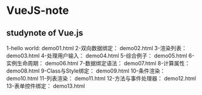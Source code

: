 # VueJS-note
## studynote of Vue.js

1-hello world:  demo01.html
2-双向数据绑定： demo02.html
3-渲染列表： demo03.html
4-处理用户输入： demo04.html
5-综合例子： demo05.html
6-实例生命周期： demo06.html
7-数据绑定语法： demo07.html
8-计算属性： demo08.html
9-Class与Style绑定： demo09.html
10-条件渲染： demo10.html
11-列表渲染： demo11.html
12-方法与事件处理器： demo12.html
13-表单控件绑定： demo13.html
